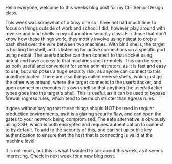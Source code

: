 Hello everyone, welcome to this weeks blog post for my CIT Senior Design class.

This week was somewhat of a busy one so I have not had much time to focus on things outside of work and school. I did, however play around with reverse and bind shells in my information security class. For those that don't know how these things work, they mostly involve using netcat to drop a bash shell over the wire between two machines. With bind shells, the target is hosting the shell, and is listening for active connections on a specific port using netcat. The user/attacker can then connect to that socket using netcat and have access to that machines shell remotely. This can be seen as both useful and convenient for some administrators, as it is fast and easy to use, but also poses a huge security risk, as anyone can connect to this unauthenticated. There are also things called reverse shells, which just go the other way around, where the target connects to the user/attacker, and upon connection executes it's own shell so that anything the user/attacker types goes into the target's shell. This is useful, as it can be used to bypass firewall ingress rules, which tend to be much stricter than egress rules.

It goes without saying that these things should NOT be used in regular production environments, as it is a glaring security flaw, and can open the gates to your network being compromised. The safe alternative is obviously using SSH, which is both encrypted and requires authentication to connect to by default. To add to the security of this, one can set up public key authentication to ensure that the host that is connecting is valid at the machine level.

It is not much, but this is what I wanted to talk about this week, as it seems interesting. Check in next week for a new blog post.